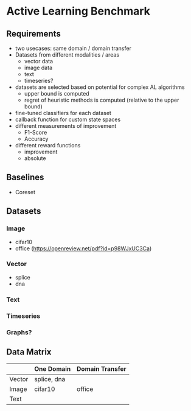 # Active Learning Benchmark

## Requirements
- two usecases: same domain / domain transfer
- Datasets from different modalities / areas
  - vector data
  - image data
  - text
  - timeseries?
- datasets are selected based on potential for complex AL algorithms
  - upper bound is computed
  - regret of heuristic methods is computed (relative to the upper bound)
- fine-tuned classifiers for each dataset
- callback function for custom state spaces
- different measurements of improvement
  - F1-Score
  - Accuracy
- different reward functions
  - improvement
  - absolute

## Baselines
- Coreset

## Datasets
### Image
- cifar10
- office (https://openreview.net/pdf?id=p98WJxUC3Ca)

### Vector
- splice
- dna

### Text

### Timeseries

### Graphs?

## Data Matrix

|        | One Domain  | Domain Transfer |
|--------|-------------|-----------------|
| Vector | splice, dna |                 |
| Image  | cifar10     | office          |
| Text   |             |                 |

